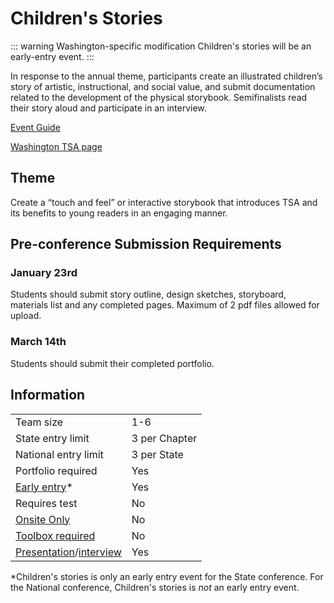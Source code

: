 # Children's Stories

::: warning Washington-specific modification
Children's stories will be an early-entry event.
:::

In response to the annual theme, participants create an illustrated children’s story of artistic, instructional, and social value, and submit documentation related to the development of the physical storybook. Semifinalists read their story aloud and participate in an interview.

[Event Guide](https://lwsd.sharepoint.com/:b:/r/sites/GR-JHS-TechnologyStudentAssociation-SCA/Shared%20Documents/23-24/Competition/Event%20Guides/HS%20-%20Childrens%20Stories.pdf)

[Washington TSA page](https://www.washingtontsa.org/high-school-events/childrens-stories)

## Theme

Create a “touch and feel” or interactive storybook that introduces TSA and its benefits to young readers in an engaging manner.

## Pre-conference Submission Requirements

### January 23rd

Students should submit story outline, design sketches, storyboard, materials list and any completed pages. Maximum of 2 pdf files allowed for upload.

### March 14th

Students should submit their completed portfolio.

## Information

|                                              |               |
| -------------------------------------------- | ------------- |
| Team size                                    | 1-6           |
| State entry limit                            | 3 per Chapter |
| National entry limit                         | 3 per State   |
| Portfolio required                           | Yes           |
| [Early entry](/#terms)\*                     | Yes           |
| Requires test                                | No            |
| [Onsite Only](/#terms)                       | No            |
| [Toolbox required](/#terms)                  | No            |
| [Presentation](/#terms)/[interview](/#terms) | Yes           |

\*Children's stories is only an early entry event for the State conference. For the National conference, Children's stories is _not_ an early entry event.
